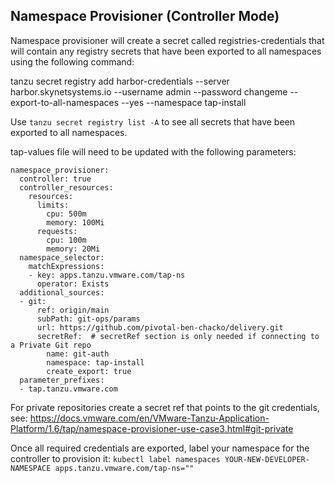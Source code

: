 ## Namespace Provisioner (Controller Mode)

Namespace provisioner will create a secret called registries-credentials that will contain any registry secrets that have been exported to all namespaces using the following command:

tanzu secret registry add harbor-credentials --server harbor.skynetsystems.io --username admin --password changeme --export-to-all-namespaces --yes --namespace tap-install

Use `tanzu secret registry list -A` to see all secrets that have been exported to all namespaces.

tap-values file will need to be updated with the following parameters:

```
namespace_provisioner:
  controller: true
  controller_resources:
    resources:
      limits:
        cpu: 500m
        memory: 100Mi
      requests:
        cpu: 100m
        memory: 20Mi
  namespace_selector:
    matchExpressions:
    - key: apps.tanzu.vmware.com/tap-ns
      operator: Exists
  additional_sources:
  - git:
      ref: origin/main
      subPath: git-ops/params
      url: https://github.com/pivotal-ben-chacko/delivery.git
      secretRef:  # secretRef section is only needed if connecting to a Private Git repo
        name: git-auth
        namespace: tap-install
        create_export: true
  parameter_prefixes:
  - tap.tanzu.vmware.com
```

For private repositories create a secret ref that points to the git credentials, see: https://docs.vmware.com/en/VMware-Tanzu-Application-Platform/1.6/tap/namespace-provisioner-use-case3.html#git-private

Once all required credentials are exported, label your namespace for the controller to provision it: `kubectl label namespaces YOUR-NEW-DEVELOPER-NAMESPACE apps.tanzu.vmware.com/tap-ns=""`
